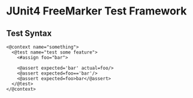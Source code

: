 # JUnit4 FreeMarker Test Framework


## Test Syntax

```ftl
<@context name="something">
  <@test name="test some feature">
    <#assign foo="bar">
    
    <@assert expected='bar' actual=foo/>
    <@assert expected=foo=='bar'/>
    <@assert expected=foo>bar</@assert>
  </@test>
</@context> 
```